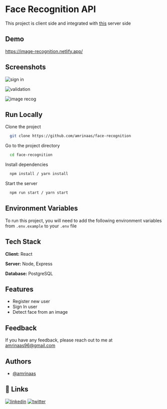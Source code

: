 # Face Recognition API

This project is client side and integrated with [this](https://github.com/amrinaas/face-recognition-api) server side

## Demo

https://image-recognition.netlify.app/

## Screenshots

![sign in](https://user-images.githubusercontent.com/76085854/227434184-6fea9489-3f64-4322-bd09-1dd7528f789b.jpg)

![validation](https://user-images.githubusercontent.com/76085854/227434227-18ac4b3e-31c2-4e25-94c9-eb962cfc703a.png)

![image recog](https://user-images.githubusercontent.com/76085854/227434256-bcf921f1-c69d-4f40-8ff9-630670e73a04.png)

## Run Locally

Clone the project

```bash
  git clone https://github.com/amrinaas/face-recognition
```

Go to the project directory

```bash
  cd face-recognition
```

Install dependencies

```bash
  npm install / yarn install
```

Start the server

```bash
  npm run start / yarn start
```

## Environment Variables

To run this project, you will need to add the following environment variables from `.env.example` to your `.env` file

## Tech Stack

**Client:** React

**Server:** Node, Express

**Database:** PostgreSQL

## Features

- Register new user
- Sign In user
- Detect face from an image


## Feedback

If you have any feedback, please reach out to me at amrinaas96@gmail.com


## Authors

- [@amrinaas](https://www.github.com/amrinaas)


## 🔗 Links
[![linkedin](https://img.shields.io/badge/linkedin-0A66C2?style=for-the-badge&logo=linkedin&logoColor=white)](https://www.linkedin.com/amrinaas/)
[![twitter](https://img.shields.io/badge/twitter-1DA1F2?style=for-the-badge&logo=twitter&logoColor=white)](https://twitter.com/amrinaas/)

